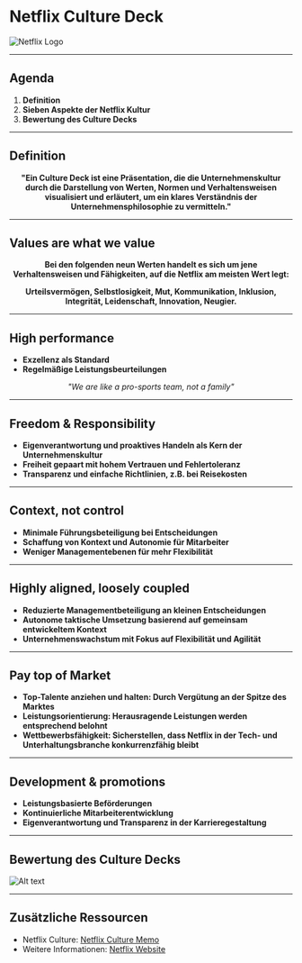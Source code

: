 # Netflix Culture Deck

![Netflix Logo](https://about.netflix.com/images/logo.png)

---

## Agenda

1. **Definition**
2. **Sieben Aspekte der Netflix Kultur**
3. **Bewertung des Culture Decks**

---

## Definition

**<p style="text-align: center;">"Ein Culture Deck ist eine Präsentation, die die Unternehmenskultur durch die Darstellung von Werten, Normen und Verhaltensweisen visualisiert und erläutert, um ein klares Verständnis der Unternehmensphilosophie zu vermitteln."</p>**

---

## Values are what we value

**<p style="text-align: center;">Bei den folgenden neun Werten handelt es sich um jene Verhaltensweisen und Fähigkeiten, auf die Netflix am meisten Wert legt:</p>**

**<p style="text-align: center;">Urteilsvermögen, Selbstlosigkeit, Mut, Kommunikation, Inklusion, Integrität, Leidenschaft, Innovation, Neugier.</p>**

---

## High performance

- **Exzellenz als Standard**
- **Regelmäßige Leistungsbeurteilungen**

_<p style="text-align: center;">"We are like a pro-sports team, not a family"</p>_

---

## Freedom & Responsibility

- **Eigenverantwortung und proaktives Handeln als Kern der Unternehmenskultur**
- **Freiheit gepaart mit hohem Vertrauen und Fehlertoleranz**
- **Transparenz und einfache Richtlinien, z.B. bei Reisekosten**

---

## Context, not control

- **Minimale Führungsbeteiligung bei Entscheidungen**
- **Schaffung von Kontext und Autonomie für Mitarbeiter**
- **Weniger Managementebenen für mehr Flexibilität**

---

## Highly aligned, loosely coupled

- **Reduzierte Managementbeteiligung an kleinen Entscheidungen**
- **Autonome taktische Umsetzung basierend auf gemeinsam entwickeltem Kontext**
- **Unternehmenswachstum mit Fokus auf Flexibilität und Agilität**

---

## Pay top of Market

- **Top-Talente anziehen und halten: Durch Vergütung an der Spitze des Marktes**
- **Leistungsorientierung: Herausragende Leistungen werden entsprechend belohnt**
- **Wettbewerbsfähigkeit: Sicherstellen, dass Netflix in der Tech- und Unterhaltungsbranche konkurrenzfähig bleibt**

---

## Development & promotions

- **Leistungsbasierte Beförderungen**
- **Kontinuierliche Mitarbeiterentwicklung**
- **Eigenverantwortung und Transparenz in der Karrieregestaltung**

---

## Bewertung des Culture Decks

![Alt text](SWOT_Netflix.png)

---

## Zusätzliche Ressourcen

- Netflix Culture: [Netflix Culture Memo](https://about.netflix.com/de/company-assets)
- Weitere Informationen: [Netflix Website](https://www.netflix.com)
